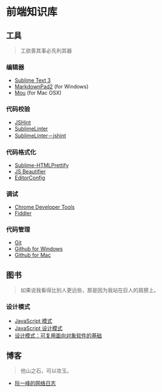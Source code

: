 前端知识库
===

## 工具

> 工欲善其事必先利其器


### 编辑器

- [Sublime Text 3](http://www.sublimetext.com/3)
- [MarkdownPad2](http://markdownpad.com/) (for Windows)
- [Mou](http://25.io/mou/) (for Mac OSX)


### 代码校验

- [JSHint](http://jshint.com/)
- [SublimeLinter](https://github.com/SublimeLinter/SublimeLinter3)
- [SublimeLinter－jshint](https://github.com/SublimeLinter/SublimeLinter-jshint)


### 代码格式化

- [Sublime-HTMLPrettify](https://github.com/victorporof/Sublime-HTMLPrettify)
- [JS Beautifier](https://github.com/beautify-web/js-beautify)
- [EditorConfig](http://editorconfig.org/)


### 调试

- [Chrome Developer Tools](https://developer.chrome.com/devtools)
- [Fiddler](http://www.telerik.com/fiddler)


### 代码管理

- [Git](http://git-scm.com/)
- [Github for Windows](https://windows.github.com/)
- [Github for Mac](https://mac.github.com/)


## 图书

> 如果说我看得比别人更远些，那是因为我站在巨人的肩膀上。


### 设计模式

- [JavaScript 模式](http://t.cn/R7k9rtF)
- [JavaScript 设计模式](http://t.cn/R7k9DoD)
- [设计模式：可复用面向对象软件的基础](http://t.cn/R7kCbYy)


## 博客

> 他山之石，可以攻玉。


- [阮一峰的网络日志](http://www.ruanyifeng.com/blog/javascript/)
